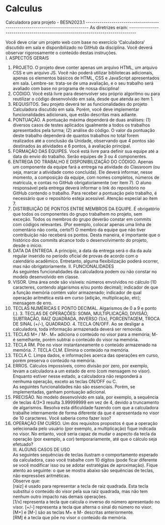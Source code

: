 # Calculus
Calculadora para projeto - BESN2023.1
------------------------------------------------------------------------------- As diretrizes eram: ---------------------------------------------------------------------------------

Você deve criar um projeto web com base no exercício ‘Calculadora’ discutido em sala e  disponibilizado no GitHub da disciplina. Você deverá observar rigorosamente o conteúdo destas  instruções.  
I. ASPECTOS GERAIS  
1. PROJETO. O projeto deve conter apenas um arquivo HTML, um arquivo CSS e um  arquivo JS. Você não poderá utilizar bibliotecas adicionais, apenas os elementos básicos  de HTML, CSS e JavaScript apresentados em sala. Lembre-se: trata-se de uma avaliação,  e o seu trabalho será avaliado com base no programa de nossa disciplina!  
2. CÓDIGO. Você está livre para desenvolver seu próprio algoritmo ou para reutilizar o  código desenvolvido em sala, desde que atenda ao item 1.  
3. REQUISITOS. Seu projeto deverá ter as funcionalidades do projeto Calculadora discutido  em sala. Porém, você deve implementar funcionalidades adicionais, que estão descritas  mais adiante.  
4. PONTUAÇÃO. A pontuação máxima dependerá de duas análises: (1) diversos casos de  testes aplicados igualmente a todos os trabalhos apresentados pela turma; (2) análise  do código. O valor da pontuação deste trabalho dependerá de quantos trabalhos no  total forem realizados até a conclusão da Unidade, observando que 4 pontos são  destinados às atividades e 6 pontos, à avaliação principal.  
5. FORMAÇÃO DAS EQUIPES. Você está livre para definir sua equipe até a data do envio  do trabalho. Serão equipes de 3 ou 4 componentes.  
6. ENTREGA DO TRABALHO E DISPONIBILIZAÇÃO DO CÓDIGO. Apenas um componente  da equipe fará a entrega na atividade do Classroom (ou seja, marcar a atividade como  concluída). Ele deverá informar, nesse momento, a composição da equipe, com nomes  completos, números de matrícula, e contas no GitHub obrigatoriamente (ver item 7). O  aluno responsável pela entrega deverá informar o link do repositório no GitHub contendo o trabalho. Para receber a pontuação pelo trabalho, é necessário que o  repositório esteja acessível. Atenção especial ao item 7.  
7. DISTRIBUIÇÃO DE PONTOS ENTRE MEMBROS DA EQUIPE. É obrigatório que todos os  componentes do grupo trabalhem no projeto, sem exceção. Todos os membros do  grupo deverão constar em commits com códigos relevantes. (Por exemplo, colocar  apenas uma linha de comentário não conta, certo?) O membro da equipe que não tiver  contribuição não receberá os pontos. Desta maneira, é importante que o histórico dos  commits alcance todo o desenvolvimento do projeto, desde o início.  
8. DATA DA ENTREGA. A princípio, a data da entrega será o dia da aula regular inserido no  período oficial de provas de acordo com o calendário acadêmico. Entretanto, alguma  flexibilização poderá ocorrer, mas não obrigatoriamente. 
II. FUNCIONALIDADES  
As seguintes funcionalidades da calculadora podem ou não constar no modelo desenvolvido em  classe.  
1. VISOR. Uma área onde são visíveis: números envolvidos no cálculo (10 caracteres,  contendo algarismos e/ou ponto decimal); indicador de que a função memória contém  valor armazenado; indicador de qual operação aritmética está em curso (adição,  multiplicação, etc); mensagem de erro.  
2. TECLAS NUMÉRICAS E PONTO DECIMAL. Algarismos de 0 a 9 e ponto (.).  3. TECLAS DE OPERAÇÕES: SOMA, MULTIPLICAÇÃO, DIVISÃO, SUBTRAÇÃO, RAIZ  QUADRADA, INVERSO (1/x), PORCENTAGEM, TROCA DE SINAL (+/-), QUADRADO.  4. TECLA ON/OFF. Ao se desligar a calculadora, toda informação armazenada deverá ser  removida.  
5. TECLAS M+ / M-. M+ adiciona o conteúdo no visor para a memória; M- é semelhante,  porém subtrai o conteúdo do visor na memória.  
6. TECLA RM. Põe no visor instantaneamente o conteúdo armazenado na memória.  7. TECLA CLM. Elimina o conteúdo na memória.  
8. TECLA C. Limpa dados, e informações acerca das operações em curso, porém preserva  o conteúdo na memória.  
9. ERROS. Cálculos impossíveis, como divisão por zero, por exemplo, levam a calculadora  a um estado de erro (com mensagem no visor). Enquanto estiver nesse estado, a  calculadora não responderá a nenhuma operação, exceto as teclas ON/OFF ou C.  
As seguintes funcionalidades não são essenciais. Porém, se implementadas, ganham pontuação  adicional.  
1. PRECISÃO. No modelo desenvolvido em sala, por exemplo, a sequência de teclas 4/3*3  resulta 3.99999999 em vez de 4, devido a truncamento de algarismos. Resolva esta  dificuldade fazendo com que a calculadora trabalhe internamente de forma diferente  da que é apresentada no visor de 10 caracteres. Você saberia como fazer isso?  
2. OPERAÇÃO EM CURSO. Um dos requisitos propostos é que a operação selecionada pelo  usuário (por exemplo, a multiplicação) fique indicada no visor. No entanto, você seria  capaz de mudar o aspecto da tecla da operação (por exemplo, a cor) temporariamente,  até que o cálculo seja efetuado?  
III. ALGUNS CASOS DE USO  
As seguintes sequências de teclas ilustram o comportamento esperado da calculadora, caso  você trabalhe com 10 dígitos (pode ficar diferente se você modificar isso ou se adotar estratégias  de aproximação). Fique atento ao seguinte: o que se mostra abaixo são sequências de teclas,  não expressões aritméticas.  
Observe que:  
[raiz] é usado para representar a tecla de raiz quadrada. Esta tecla substitui o conteúdo do visor  pela sua raiz quadrada, mas não tem nenhum outro impacto nas demais operações.  
[1/x] representa a tecla que calcula o inverso do número apresentado no visor. 
[+/-] representa a tecla que alterna o sinal do número no visor.  
[M+] e [M-] são as teclas M+ e M- descritas anteriormente.  
[RM] é a tecla que põe no visor o conteúdo da memória.  
